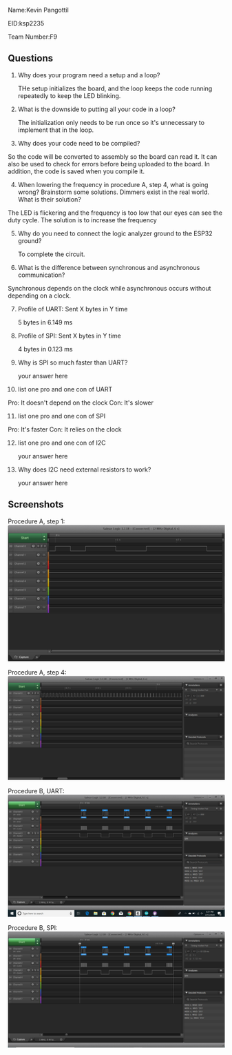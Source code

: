  Name:Kevin Pangottil        

EID:ksp2235

Team Number:F9

## Questions

1. Why does your program need a setup and a loop?

    THe setup initializes the board, and the loop keeps the code running repeatedly to keep the LED blinking. 

2. What is the downside to putting all your code in a loop?

   The initialization only needs to be run once so it's unnecessary to implement that in the loop.  
   
3. Why does your code need to be compiled?

 So the code will be converted to assembly so the board can read it. It can also be used to check for errors before being uploaded to the board. In addition, the code is saved when you compile it. 
 
4. When lowering the frequency in procedure A, step 4, what is going wrong? Brainstorm some solutions. Dimmers exist in the real world. What is their solution?

The LED is flickering and the frequency is too low that our eyes can see the duty cycle. The solution is to increase the frequency  

5. Why do you need to connect the logic analyzer ground to the ESP32 ground?

    To complete the circuit. 
    
6. What is the difference between synchronous and asynchronous communication?

 Synchronous depends on the clock while asynchronous occurs without depending on a clock. 
 
7. Profile of UART: Sent X bytes in Y time 

    5 bytes in 6.149 ms

8. Profile of SPI: Sent X bytes in Y time

    4 bytes in 0.123 ms
    
9. Why is SPI so much faster than UART?

    your answer here

10. list one pro and one con of UART

Pro: It doesn't depend on the clock
Con: It's slower

11. list one pro and one con of SPI

Pro: It's faster
Con: It relies on the clock

12. list one pro and one con of I2C

    your answer here

13. Why does I2C need external resistors to work?

    your answer here

## Screenshots

Procedure A, step 1:
![Put path to your image here ->](img/PAp1.png)

Procedure A, step 4:
![Put path to your image here ->](img/PAs4.png)

Procedure B, UART:
![Put path to your image here ->](img/PBs1.png)

Procedure B, SPI:
![Put path to your image here ->](img/SIPtimer.png)
